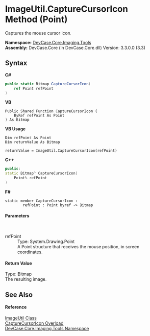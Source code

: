 # ImageUtil.CaptureCursorIcon Method (Point)
 

Captures the mouse cursor icon.

**Namespace:**&nbsp;<a href="N_DevCase_Core_Imaging_Tools">DevCase.Core.Imaging.Tools</a><br />**Assembly:**&nbsp;DevCase.Core (in DevCase.Core.dll) Version: 3.3.0.0 (3.3)

## Syntax

**C#**<br />
``` C#
public static Bitmap CaptureCursorIcon(
	ref Point refPoint
)
```

**VB**<br />
``` VB
Public Shared Function CaptureCursorIcon ( 
	ByRef refPoint As Point
) As Bitmap
```

**VB Usage**<br />
``` VB Usage
Dim refPoint As Point
Dim returnValue As Bitmap

returnValue = ImageUtil.CaptureCursorIcon(refPoint)
```

**C++**<br />
``` C++
public:
static Bitmap^ CaptureCursorIcon(
	Point% refPoint
)
```

**F#**<br />
``` F#
static member CaptureCursorIcon : 
        refPoint : Point byref -> Bitmap 

```


#### Parameters
&nbsp;<dl><dt>refPoint</dt><dd>Type: System.Drawing.Point<br />A Point structure that receives the mouse position, in screen coordinates.</dd></dl>

#### Return Value
Type: Bitmap<br />The resulting image.

## See Also


#### Reference
<a href="T_DevCase_Core_Imaging_Tools_ImageUtil">ImageUtil Class</a><br /><a href="Overload_DevCase_Core_Imaging_Tools_ImageUtil_CaptureCursorIcon">CaptureCursorIcon Overload</a><br /><a href="N_DevCase_Core_Imaging_Tools">DevCase.Core.Imaging.Tools Namespace</a><br />